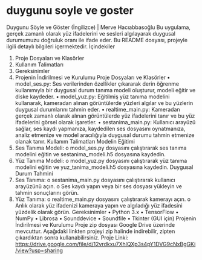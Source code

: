 # duygunu soyle ve goster
Duygunu Söyle ve Göster (İngilizce) | Merve Hacıabbasoğlu
Bu uygulama, gerçek zamanlı olarak yüz ifadelerini ve sesleri algılayarak duygusal durumumuzu doğruluk oranı ile ifade eder. Bu README dosyası, projeyle ilgili detaylı bilgileri içermektedir.
İçindekiler
1.	Proje Dosyaları ve Klasörler
2.	Kullanım Talimatları
3.	Gereksinimler
4.	Projenin İndirilmesi ve Kurulumu
Proje Dosyaları ve Klasörler
•	model_ses.py: Ses verilerinden özellikler çıkararak derin öğrenme kullanımıyla bir duygusal durum tanıma modeli oluşturur, modeli eğitir ve diske kaydeder.
•	model_yuz.py: Eğitilmiş yüz tanıma modelini kullanarak, kameradan alınan görüntülerde yüzleri algılar ve bu yüzlerin duygusal durumlarını tahmin eder.
•	realtime_main.py: Kameradan gerçek zamanlı olarak alınan görüntülerde yüz ifadelerini tanır ve bu yüz ifadelerini görsel olarak işaretler.
•	sestanima_main.py: Kullanıcı arayüzü sağlar, ses kaydı yapmanıza, kaydedilen ses dosyasını oynatmanıza, analiz etmenize ve model aracılığıyla duygusal durumu tahmin etmenize olanak tanır.
Kullanım Talimatları
Modelin Eğitimi
1.	Ses Tanıma Modeli:
o	model_ses.py dosyasını çalıştırarak ses tanıma modelini eğitin ve sestanima_modeli.h5 dosyasına kaydedin.
2.	Yüz Tanıma Modeli:
o	model_yuz.py dosyasını çalıştırarak yüz tanıma modelini eğitin ve yuz_tanima_modeli.h5 dosyasına kaydedin.
Duygusal Durum Tahmini
1.	Ses Tanıma:
o	sestanima_main.py dosyasını çalıştırarak kullanıcı arayüzünü açın.
o	Ses kaydı yapın veya bir ses dosyası yükleyin ve tahmin sonuçlarını görün.
2.	Yüz Tanıma:
o	realtime_main.py dosyasını çalıştırarak kamerayı açın.
o	Anlık olarak yüz ifadenizi kameraya yapın ve algıladığı yüz ifadesini yüzdelik olarak görün.
Gereksinimler
•	Python 3.x
•	TensorFlow
•	NumPy
•	Librosa
•	Sounddevice
•	Soundfile
•	Tkinter (GUI için)
Projenin İndirilmesi ve Kurulumu
Proje zip dosyası Google Drive üzerinde mevcuttur. Aşağıdaki linkten projeyi zip halinde indirebilir, zipten çıkardıktan sonra kullanabilirsiniz.
Proje Linki: https://drive.google.com/file/d/12vrdkxu7XhlQXp3s4pY1DVG9cNxBgGKi/view?usp=sharing

